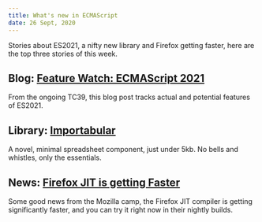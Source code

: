 ```yaml
---
title: What's new in ECMAScript
date: 26 Sept, 2020
---
```


Stories about ES2021, a nifty new library and Firefox getting faster, here are the top three stories of this week.

## Blog: [Feature Watch: ECMAScript 2021](https://2ality.com/2020/09/ecmascript-2021.html)

From the ongoing TC39, this blog post tracks actual and potential features of ES2021.

## Library: [Importabular](https://renanlecaro.github.io/importabular/)

A novel, minimal spreadsheet component, just under 5kb. No bells and whistles, only the essentials.

## News: [Firefox JIT is getting Faster](https://groups.google.com/g/mozilla.dev.platform/c/1PHhxBxSehQ)

Some good news from the Mozilla camp, the Firefox JIT compiler is getting significantly faster, and you can try it right now in their nightly builds.
